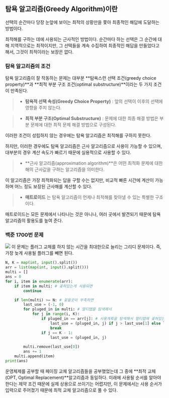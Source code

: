 ## 탐욕 알고리즘(Greedy Algorithm)이란
선택의 순간마다 당장 눈앞에 보이는 최적의 상황만을 쫓아 최종적인 해답에 도달하는 방법이다.

최적해를 구하는 데에 사용되는 근사적인 방법이다. 
순간마다 하는 선택은 그 순간에 대해 지역적으로는 최적이지만, 그 선택들을 계속 수집하여 최종적인 해답을 만들었다고 해서, 그것이 최적이라는 보장은 없다.
<br/>
### 탐욕 알고리즘의 조건
탐욕 알고리즘이 잘 작동하는 문제는 대부분 **탐욕스런 선택 조건(greedy choice property)**과 **최적 부분 구조 조건(optimal substructure)**이라는 두 가지 조건이 만족된다.

> - **탐욕적 선택 속성(Greedy Choice Property)** : 앞의 선택이 이후의 선택에 영향을 주지 않는다.

> - **최적 부분 구조(Optimal Substructure)** : 문제에 대한 최종 해결 방법은 부분 문제에 대한 최적 문제 해결 방법으로 구성된다.

이러한 조건이 성립하지 않는 경우에는 탐욕 알고리즘은 최적해를 구하지 못한다.

하지만, 이러한 경우에도 탐욕 알고리즘은 근사 알고리즘으로 사용이 가능할 수 있으며, 대부분의 경우 계산 속도가 빠르기 때문에 실용적으로 사용할 수 있다.

> - **근사 알고리즘(approximation algorithm)**은 어떤 최적화 문제에 대한 해의 근사값을 구하는 알고리즘을 의미한다.

이 알고리즘은 가장 최적화되는 답을 구할 수는 없지만, 비교적 빠른 시간에 계산이 가능하며 어느 정도 보장된 근사해를 계산할 수 있다.
> - **매트로이드** 는 탐욕 알고리즘이 언제나 최적해를 찾아낼 수 있는 특별한 구조이다.

매트로이드는 모든 문제에서 나타나는 것은 아니나, 여러 곳에서 발견되기 때문에 탐욕 알고리즘의 활용도를 높여 준다.

### 백준 1700번 문제
![](https://velog.velcdn.com/images/dodo4723/post/dc4e644d-7354-4ea8-b03d-653ca9ecbcc0/image.png)
이 문제는 플러그 교체를 하지 않는 시간을 최대한으로 늘리는 그리디 문제이다. 즉, 가장 늦게 사용될 플러그를 빼면 된다.

```python
N, K = map(int, input().split())
arr = list(map(int, input().split()))
multi = []
ans = 0
for i, item in enumerate(arr):
    if item in multi: # 꽂혀있는게 사용되면
        continue

    if len(multi) >= N: # 꽂을곳이 부족하면
        last_use = (-1, 0) 
        for pluged_in in multi: # 멀티탭을 탐색해서
            for j in range(i, K):
                if pluged_in == arr[j]: # 사용계획을 탐색해서 멀티탭에 꽂혀있는 것 중 가장 늦게 사용되는 것 찾기
                    last_use = (pluged_in, j) if j > last_use[1] else last_use 
                    break
                if j == K - 1:
                    last_use = (pluged_in, j)
        
        multi.remove(last_use[0])
        ans += 1
    multi.append(item)
print(ans)
```

운영체제를 공부할 때 페이징 교체 알고리즘들을 공부했었는데 그 중에 **최적 교체(OPT, Optimal Replacement)**알고리즘과 동일하다. 미래에 사용될 순서를 알아야 한다는 제약 조건 때문에 실제 상용으로 쓰이기는 어렵지만, 이 문제에서는 사용 순서가 입력으로 주어졌기 때문에 최적 교체 알고리즘으로 풀 수 있다.